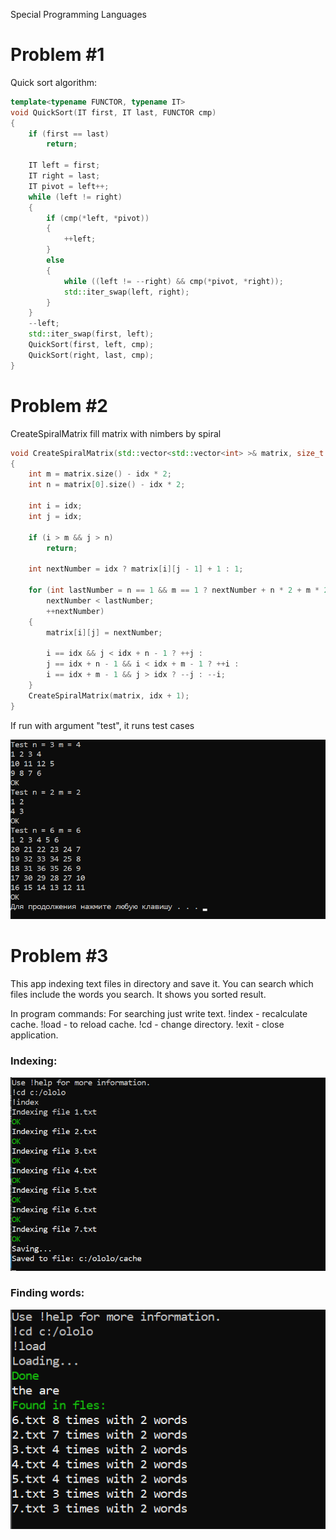 Special Programming Languages

# Problem #1
Quick sort algorithm:

```c++
template<typename FUNCTOR, typename IT>
void QuickSort(IT first, IT last, FUNCTOR cmp)
{
	if (first == last)
		return;

	IT left = first;
	IT right = last;
	IT pivot = left++;
	while (left != right)
	{
		if (cmp(*left, *pivot))
		{
			++left;
		}
		else
		{
			while ((left != --right) && cmp(*pivot, *right));
			std::iter_swap(left, right);
		}
	}
	--left;
	std::iter_swap(first, left);
	QuickSort(first, left, cmp);
	QuickSort(right, last, cmp);
}
```
# Problem #2

CreateSpiralMatrix fill matrix with nimbers by spiral
```c++
void CreateSpiralMatrix(std::vector<std::vector<int> >& matrix, size_t idx = 0)
{
	int m = matrix.size() - idx * 2;
	int n = matrix[0].size() - idx * 2;

	int i = idx;
	int j = idx;

	if (i > m && j > n)
		return;

	int nextNumber = idx ? matrix[i][j - 1] + 1 : 1;

	for (int lastNumber = n == 1 && m == 1 ? nextNumber + n * 2 + m * 2 - 3 : nextNumber + n * 2 + m * 2 - 4;
		nextNumber < lastNumber;
		++nextNumber)
	{
		matrix[i][j] = nextNumber;

		i == idx && j < idx + n - 1 ? ++j :
		j == idx + n - 1 && i < idx + m - 1 ? ++i :
		i == idx + m - 1 && j > idx ? --j : --i;
	}
	CreateSpiralMatrix(matrix, idx + 1);
}
```
If run with argument "test", it runs test cases

![](/Screenshot_3.png)

# Problem #3

This app indexing text files in directory and save it.
You can search which files include the words you search.
It shows you sorted result.

In program commands:
	For searching just write text.
	!index - recalculate cache.
	!load - to reload cache.
	!cd - change directory.
	!exit - close application.

### Indexing:

![](/Screenshot_1.png)

### Finding words:
![](/Screenshot_2.png)
